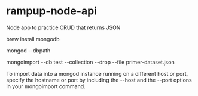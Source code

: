 # rampup-node-api
Node app to practice CRUD that returns JSON

brew install mongodb

mongod --dbpath <path to data directory>

mongoimport --db test --collection <collection name> --drop --file primer-dataset.json

To import data into a mongod instance running on a different host or port, specify the hostname or port by including the --host and the --port options in your mongoimport command.
